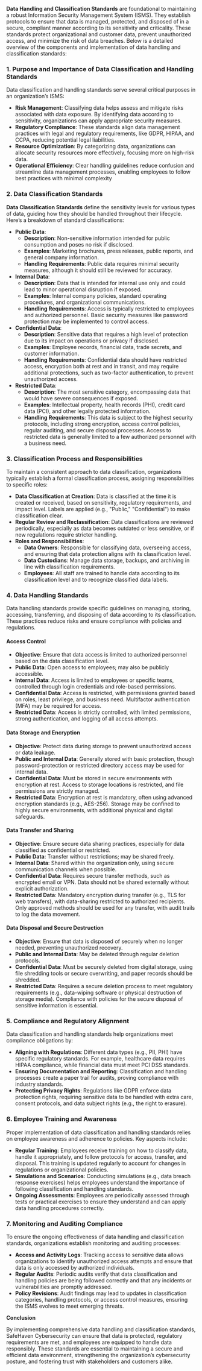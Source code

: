 
**Data Handling and Classification Standards** are foundational to maintaining a robust Information Security Management System (ISMS). They establish protocols to ensure that data is managed, protected, and disposed of in a secure, compliant manner according to its sensitivity and criticality. These standards protect organizational and customer data, prevent unauthorized access, and minimize the risk of data breaches. Below is a detailed overview of the components and implementation of data handling and classification standards:

### **1\. Purpose and Importance of Data Classification and Handling Standards**

Data classification and handling standards serve several critical purposes in an organization’s ISMS:

* **Risk Management**: Classifying data helps assess and mitigate risks associated with data exposure. By identifying data according to sensitivity, organizations can apply appropriate security measures.  
* **Regulatory Compliance**: These standards align data management practices with legal and regulatory requirements, like GDPR, HIPAA, and CCPA, reducing potential legal liabilities.  
* **Resource Optimization**: By categorizing data, organizations can allocate security resources more effectively, focusing more on high-risk data.  
* **Operational Efficiency**: Clear handling guidelines reduce confusion and streamline data management processes, enabling employees to follow best practices with minimal complexity

### **2\. Data Classification Standards**

**Data Classification Standards** define the sensitivity levels for various types of data, guiding how they should be handled throughout their lifecycle. Here’s a breakdown of standard classifications:

* **Public Data**:  
  * **Description**: Non-sensitive information intended for public consumption and poses no risk if disclosed.  
  * **Examples**: Marketing brochures, press releases, public reports, and general company information.  
  * **Handling Requirements**: Public data requires minimal security measures, although it should still be reviewed for accuracy.  
* **Internal Data**:  
  * **Description**: Data that is intended for internal use only and could lead to minor operational disruption if exposed.  
  * **Examples**: Internal company policies, standard operating procedures, and organizational communications.  
  * **Handling Requirements**: Access is typically restricted to employees and authorized personnel. Basic security measures like password protection may be implemented to control access.  
* **Confidential Data**:  
  * **Description**: Sensitive data that requires a high level of protection due to its impact on operations or privacy if disclosed.  
  * **Examples**: Employee records, financial data, trade secrets, and customer information.  
  * **Handling Requirements**: Confidential data should have restricted access, encryption both at rest and in transit, and may require additional protections, such as two-factor authentication, to prevent unauthorized access.  
* **Restricted Data**:  
  * **Description**: The most sensitive category, encompassing data that would have severe consequences if exposed.  
  * **Examples**: Intellectual property, health records (PHI), credit card data (PCI), and other legally protected information.  
  * **Handling Requirements**: This data is subject to the highest security protocols, including strong encryption, access control policies, regular auditing, and secure disposal processes. Access to restricted data is generally limited to a few authorized personnel with a business need.

### **3\. Classification Process and Responsibilities**

To maintain a consistent approach to data classification, organizations typically establish a formal classification process, assigning responsibilities to specific roles:

* **Data Classification at Creation**: Data is classified at the time it is created or received, based on sensitivity, regulatory requirements, and impact level. Labels are applied (e.g., "Public," "Confidential") to make classification clear.  
* **Regular Review and Reclassification**: Data classifications are reviewed periodically, especially as data becomes outdated or less sensitive, or if new regulations require stricter handling.  
* **Roles and Responsibilities**:  
  * **Data Owners**: Responsible for classifying data, overseeing access, and ensuring that data protection aligns with its classification level.  
  * **Data Custodians**: Manage data storage, backups, and archiving in line with classification requirements.  
  * **Employees**: All staff are trained to handle data according to its classification level and to recognize classified data labels.

### **4\. Data Handling Standards**

Data handling standards provide specific guidelines on managing, storing, accessing, transferring, and disposing of data according to its classification. These practices reduce risks and ensure compliance with policies and regulations.

#### **Access Control**

* **Objective**: Ensure that data access is limited to authorized personnel based on the data classification level.  
* **Public Data**: Open access to employees; may also be publicly accessible.  
* **Internal Data**: Access is limited to employees or specific teams, controlled through login credentials and role-based permissions.  
* **Confidential Data**: Access is restricted, with permissions granted based on roles, least privilege, and business need. Multifactor authentication (MFA) may be required for access.  
* **Restricted Data**: Access is strictly controlled, with limited permissions, strong authentication, and logging of all access attempts.

#### **Data Storage and Encryption**

* **Objective**: Protect data during storage to prevent unauthorized access or data leakage.  
* **Public and Internal Data**: Generally stored with basic protection, though password-protection or restricted directory access may be used for internal data.  
* **Confidential Data**: Must be stored in secure environments with encryption at rest. Access to storage locations is restricted, and file permissions are strictly managed.  
* **Restricted Data**: Encryption at rest is mandatory, often using advanced encryption standards (e.g., AES-256). Storage may be confined to highly secure environments, with additional physical and digital safeguards.

#### **Data Transfer and Sharing**

* **Objective**: Ensure secure data sharing practices, especially for data classified as confidential or restricted.  
* **Public Data**: Transfer without restrictions; may be shared freely.  
* **Internal Data**: Shared within the organization only, using secure communication channels when possible.  
* **Confidential Data**: Requires secure transfer methods, such as encrypted email or VPN. Data should not be shared externally without explicit authorization.  
* **Restricted Data**: Mandatory encryption during transfer (e.g., TLS for web transfers), with data-sharing restricted to authorized recipients. Only approved methods should be used for any transfer, with audit trails to log the data movement.

#### **Data Disposal and Secure Destruction**

* **Objective**: Ensure that data is disposed of securely when no longer needed, preventing unauthorized recovery.  
* **Public and Internal Data**: May be deleted through regular deletion protocols.  
* **Confidential Data**: Must be securely deleted from digital storage, using file shredding tools or secure overwriting, and paper records should be shredded.  
* **Restricted Data**: Requires a secure deletion process to meet regulatory requirements (e.g., data-wiping software or physical destruction of storage media). Compliance with policies for the secure disposal of sensitive information is essential.

### **5\. Compliance and Regulatory Alignment**

Data classification and handling standards help organizations meet compliance obligations by:

* **Aligning with Regulations**: Different data types (e.g., PII, PHI) have specific regulatory standards. For example, healthcare data requires HIPAA compliance, while financial data must meet PCI DSS standards.  
* **Ensuring Documentation and Reporting**: Classification and handling processes create a paper trail for audits, proving compliance with industry standards.  
* **Protecting Privacy Rights**: Regulations like GDPR enforce data protection rights, requiring sensitive data to be handled with extra care, consent protocols, and data subject rights (e.g., the right to erasure).

### **6\. Employee Training and Awareness**

Proper implementation of data classification and handling standards relies on employee awareness and adherence to policies. Key aspects include:

* **Regular Training**: Employees receive training on how to classify data, handle it appropriately, and follow protocols for access, transfer, and disposal. This training is updated regularly to account for changes in regulations or organizational policies.  
* **Simulations and Scenarios**: Conducting simulations (e.g., data breach response exercises) helps employees understand the importance of following classification and handling standards.  
* **Ongoing Assessments**: Employees are periodically assessed through tests or practical exercises to ensure they understand and can apply data handling procedures correctly.

### **7\. Monitoring and Auditing Compliance**

To ensure the ongoing effectiveness of data handling and classification standards, organizations establish monitoring and auditing processes:

* **Access and Activity Logs**: Tracking access to sensitive data allows organizations to identify unauthorized access attempts and ensure that data is only accessed by authorized individuals.  
* **Regular Audits**: Periodic audits verify that data classification and handling policies are being followed correctly and that any incidents or vulnerabilities are promptly addressed.  
* **Policy Revisions**: Audit findings may lead to updates in classification categories, handling protocols, or access control measures, ensuring the ISMS evolves to meet emerging threats.

**Conclusion**

By implementing comprehensive data handling and classification standards, SafeHaven Cybersecurity can ensure that data is protected, regulatory requirements are met, and employees are equipped to handle data responsibly. These standards are essential to maintaining a secure and efficient data environment, strengthening the organization’s cybersecurity posture, and fostering trust with stakeholders and customers alike.

